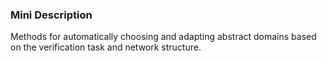 ### Mini Description

Methods for automatically choosing and adapting abstract domains based on the verification task and network structure.
